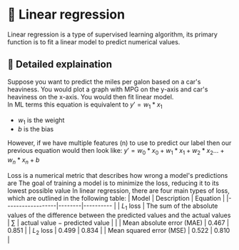 # 🧠 Linear regression
Linear regression is a type of supervised learning algorithm, its primary function is to fit a linear model to predict numerical values.

## 📌 Detailed explaination
Suppose you want to predict the miles per galon based on a car's heaviness. You would plot a graph with MPG on the y-axis and car's heaviness on the x-axis. You would then fit linear model.  
In ML terms this equation is equivalent to $y' = w_1 * x_1$
- $w_1$ is the weight
- $b$ is the bias

However, if we have multiple features (n) to use to predict our label then our previous equation would then look like: $y' = w_0 * x_0 + w_1 * x_1 +w_2 * x_2...+w_n * x_n + b$


Loss is a numerical metric that describes how wrong a model's predictions are
The goal of training a model is to minimize the loss, reducing it to its lowest possible value
In linear regression, there are four main types of loss, which are outlined in the following table:
| Model            | Description | Equation |
|------------------|--------|----------     |
|      $L_1$ loss            | The sum of the absolute values of the difference between the predicted values and the actual values  | ∑ | actual value − predicted value |        | 
| Mean absolute error (MAE)  | 0.467  | 0.851         | 
| $L_2$ loss                 | 0.499  | 0.834         | 
| Mean squared error (MSE)   | 0.522  | 0.810         | 

